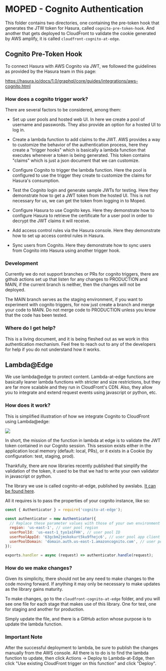 # MOPED - Cognito Authentication

This folder contains two directories, one
containing the pre-token hook that generates
the JTW token for Hasura, called `cognito-pre-token-hook`.
And another that gets deployed to CloudFront
to validate the cookie generated by AWS amplify,
it is called `cloudfront-cognito-at-edge`.


## Cognito Pre-Token Hook

To connect Hasura with AWS Cognito via JWT, we followed the guidelines
as provided by the Hasura team in this page:

https://hasura.io/docs/1.0/graphql/core/guides/integrations/aws-cognito.html


### How does a cognito trigger work?

There are several factors to be considered, among them:

- Set up user pools and hosted web UI. In here we create a pool of username
and passwords. They also provide an option for a hosted UI to log in.

- Create a lambda function to add claims to the JWT. AWS provides a way
to customize the behavior of the authentication process, here they create
a "trigger hooks" which is basically a lambda function that executes whenever a token
is being generated. This token contains "claims" which is just a json
document that we can customize. 

- Configure Cognito to trigger the lambda function. Here the pool is
configured to use the trigger they create to customize the claims for
Hasura's consumption.

- Test the Cognito login and generate sample JWTs for testing. Here they
demonstrate how to get a JWT token from the hosted UI. This is not necessary
for us, we can get the token from logging in to Moped.

- Configure Hasura to use Cognito keys. Here they demonstrate how to configure
Hasura to retrieve the certificate for a user pool in order to decrypt the JWT
claims it will receive.

- Add access control rules via the Hasura console. Here they demonstrate how to
set up access control rules in Hasura.

- Sync users from Cognito. Here they demonstrate how to sync users from
Cognito into Hasura using another trigger hook.

### Development

Currently we do not support branches or PRs for cognito triggers, there
are github actions set up that listen for any changes to PRODUCTION and MAIN,
if the current branch is neither, then the changes will not be deployed.

The MAIN branch serves as the staging environment, if you want to experiment
with cognito triggers, for now just create a branch and merge your code to MAIN.
Do not merge code to PRODUCTION unless you know that the code has been tested.

### Where do I get help?

This is a living document, and it is being fleshed out as we work in this
authentication mechanism. Feel free to reach out to any of the developers
for help if you do not understand how it works.

## Lambda@Edge

We use lambda@edge to protect content. Lambda-at-edge
functions are basically leaner lambda functions with
stricter and size restrictions, but they are far more
scalable and they run in CloudFront's CDN. Also, they
allow you to integrate and extend request events using
javascript or python, etc.

### How does it work?
This is simplified illustration of how we integrate
Cognito to CloudFront using Lambda@edge:

![](https://github.com/awslabs/cognito-at-edge/raw/main/doc/architecture.png)

In short, the mission of the function in lambda
at edge is to validate the JWT token contained in our
Cognito session. This session exists either in
the application local memory (default: local, PRs), or it exists in a
Cookie (by configuration: test, staging, prod).

Thankfully, there are now libraries recently published
that simplify the validation of the token, it used to
be that we had to write your own validator in
javascript or python.

The library we use is called cognito-at-edge, 
published by awslabs. [It can be found here](https://github.com/awslabs/cognito-at-edge).

All it requires is to pass the properties of
your cognito instance, like so:

```javascript
const { Authenticator } = require('cognito-at-edge');

const authenticator = new Authenticator({
  // Replace these parameter values with those of your own environment
  region: 'us-east-1', // user pool region
  userPoolId: 'us-east-1_tyo1a1FHH', // user pool ID
  userPoolAppId: '63gcbm2jmskokurt5ku9fhejc6', // user pool app client ID
  userPoolDomain: 'domain.auth.us-east-1.amazoncognito.com', // user pool domain
});

exports.handler = async (request) => authenticator.handle(request);
```

### How do we make changes? 

Given its simplicity, there should not be any need
to make changes to the code moving forward. If
anything it may only be necessary to make updates
as the library gains maturity.

To make changes, go to the `cloudfront-cognito-at-edge`
folder, and you will see one file for each stage
that makes use of this library. One for test,
one for staging and another for production.

Simply update the file, and there is a GitHub action
whose purpose is to update the lambda function.

### Important Note

After the successful deployment to lambda, be sure
to publish the changes manually from the AWS console.
All there is to do is to find the lambda function
to update, then click Actions -> Deploy to Lambda-at-Edge,
then click "Use existing CloudFront trigger on this function"
and click "Deploy".
